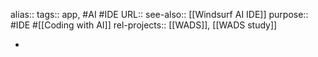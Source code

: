 alias::
tags:: app, #AI #IDE
URL::
see-also:: [[Windsurf AI IDE]]
purpose:: #IDE #[[Coding with AI]]
rel-projects:: [[WADS]], [[WADS study]]

-
